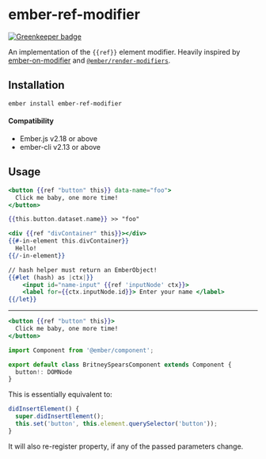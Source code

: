 # ember-ref-modifier

[![Greenkeeper badge](https://badges.greenkeeper.io/lifeart/ember-ref-modifier.svg)](https://greenkeeper.io/)

An implementation of the `{{ref}}` element modifier. 
Heavily inspired by [ember-on-modifier](https://github.com/buschtoens/ember-on-modifier) and  [`@ember/render-modifiers`](https://github.com/emberjs/ember-render-modifiers).

## Installation

```
ember install ember-ref-modifier
```

#### Compatibility

- Ember.js v2.18 or above
- ember-cli v2.13 or above

## Usage

```hbs
<button {{ref "button" this}} data-name="foo">
  Click me baby, one more time!
</button>

{{this.button.dataset.name}} >> "foo"
```

```hbs
<div {{ref "divContainer" this}}></div>
{{#-in-element this.divContainer}}
  Hello!
{{/-in-element}}
```

```hbs
// hash helper must return an EmberObject!
{{#let (hash) as |ctx|}}
	<input id="name-input" {{ref 'inputNode' ctx}}>
	<label for={{ctx.inputNode.id}}> Enter your name </label>
{{/let}}
```



------

```hbs
<button {{ref "button" this}}>
  Click me baby, one more time!
</button>
```

```ts
import Component from '@ember/component';

export default class BritneySpearsComponent extends Component {
  button!: DOMNode
}
```


This is essentially equivalent to:

```ts
didInsertElement() {
  super.didInsertElement();
  this.set('button', this.element.querySelector('button'));
}
```

It will also re-register property, if any of the passed parameters change.
